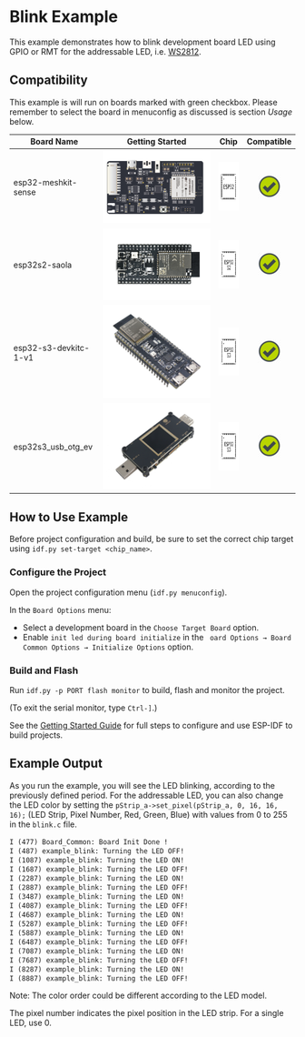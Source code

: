 # Blink Example

This example demonstrates how to blink development board LED using GPIO or RMT for the addressable LED, i.e. [WS2812](https://www.mouser.com/pdfDocs/WS2812B-2020_V10_EN_181106150240761.pdf).

## Compatibility

This example is will run on boards marked with green checkbox. Please remember to select the board in menuconfig as discussed is section *Usage* below.

| Board Name | Getting Started | Chip | Compatible |
|-------------------|:--------------------------------------------------------------------------------------------------------------------------------------------------------------------------------------------:|:--------------------------------------------------------------------:|:-----------------------------------------------------------------:|
| esp32-meshkit-sense | [![alt text](../../../docs/_static/esp32-meshkit-sense.png)](../../../docs/en/hw-reference/ESP32-MeshKit-Sense_guide.html) | <img src="../../../docs/_static/ESP32.svg" height="85" alt="ESP32"> | ![alt text](../../../docs/_static/yes-button.png) |
| esp32s2-saola | [![alt text](../../../docs/_static/esp32s2-saola.png)](https://docs.espressif.com/projects/esp-idf/en/latest/esp32s2/hw-reference/esp32s2/user-guide-saola-1-v1.2.html) | <img src="../../../docs/_static/ESP32-S2.svg" height="85" alt="ESP32"> | ![alt text](../../../docs/_static/yes-button.png) |
| esp32-s3-devkitc-1-v1 | [![alt text](../../../docs/_static/esp32-s3-devkitc-1-v1-isometric.png)](https://docs.espressif.com/projects/esp-idf/en/latest/esp32s3/hw-reference/esp32s3/user-guide-devkitc-1.html) | <img src="../../../docs/_static/ESP32-S3.svg" height="85" alt="ESP32-S3"> | ![alt text](../../../docs/_static/yes-button.png) |
| esp32s3_usb_otg_ev | [![alt text](../../../docs/_static/pic_product_esp32_s3_otg.png)](https://docs.espressif.com/projects/esp-dev-kits/en/latest/esp32s3/esp32-s3-usb-otg/index.html) | <img src="../../../docs/_static/ESP32-S3.svg" height="85" alt="ESP32-S3"> | ![alt text](../../../docs/_static/yes-button.png) |


## How to Use Example

Before project configuration and build, be sure to set the correct chip target using `idf.py set-target <chip_name>`.

### Configure the Project

Open the project configuration menu (`idf.py menuconfig`). 

In the `Board Options` menu:

* Select a development board in the `Choose Target Board` option.
* Enable `init led during board initialize` in the ` oard Options → Board Common Options → Initialize Options` option.

### Build and Flash

Run `idf.py -p PORT flash monitor` to build, flash and monitor the project.

(To exit the serial monitor, type ``Ctrl-]``.)

See the [Getting Started Guide](https://docs.espressif.com/projects/esp-idf/en/latest/get-started/index.html) for full steps to configure and use ESP-IDF to build projects.

## Example Output

As you run the example, you will see the LED blinking, according to the previously defined period. For the addressable LED, you can also change the LED color by setting the `pStrip_a->set_pixel(pStrip_a, 0, 16, 16, 16);` (LED Strip, Pixel Number, Red, Green, Blue) with values from 0 to 255 in the `blink.c` file.

```
I (477) Board_Common: Board Init Done !
I (487) example_blink: Turning the LED OFF!
I (1087) example_blink: Turning the LED ON!
I (1687) example_blink: Turning the LED OFF!
I (2287) example_blink: Turning the LED ON!
I (2887) example_blink: Turning the LED OFF!
I (3487) example_blink: Turning the LED ON!
I (4087) example_blink: Turning the LED OFF!
I (4687) example_blink: Turning the LED ON!
I (5287) example_blink: Turning the LED OFF!
I (5887) example_blink: Turning the LED ON!
I (6487) example_blink: Turning the LED OFF!
I (7087) example_blink: Turning the LED ON!
I (7687) example_blink: Turning the LED OFF!
I (8287) example_blink: Turning the LED ON!
I (8887) example_blink: Turning the LED OFF!
```

Note: The color order could be different according to the LED model.

The pixel number indicates the pixel position in the LED strip. For a single LED, use 0.

